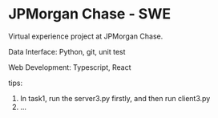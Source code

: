 # JPMorgan Chase - SWE
Virtual experience project at JPMorgan Chase.

Data Interface: Python, git, unit test

Web Development: Typescript, React

tips:
1. In task1, run the server3.py firstly, and then run client3.py
2. ...
